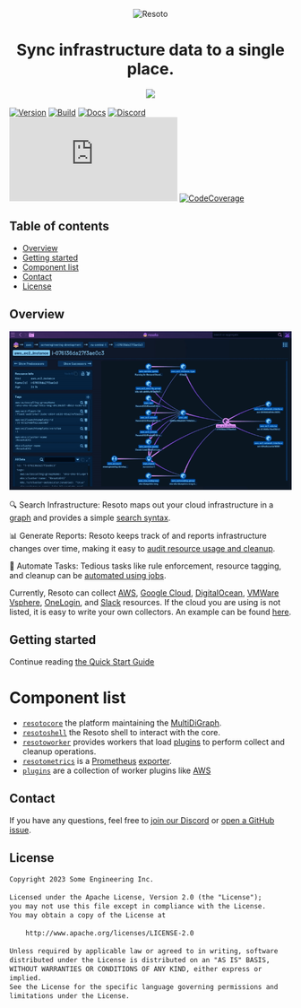 <p align="center"><img src="https://raw.githubusercontent.com/someengineering/resoto/main/misc/resoto_200.png" alt="Resoto"/></p>
<h1 align="center">Sync infrastructure data to a single place.</h1>

<p align="center"><img src="https://raw.githubusercontent.com/someengineering/resoto/main/misc/resoto_banner.png"/></p>

[![Version](https://img.shields.io/github/v/tag/someengineering/resoto?label=latest)](https://github.com/someengineering/resoto/tags/)
[![Build](https://img.shields.io/github/actions/workflow/status/someengineering/resoto/docker-build.yml)](https://github.com/someengineering/resoto/commits/main)
[![Docs](https://img.shields.io/badge/docs-latest-<COLOR>.svg)](https://resoto.com/docs)
[![Discord](https://img.shields.io/discord/778029408132923432?label=discord)](https://discord.gg/someengineering)
[![Known Vulnerabilities](https://img.shields.io/snyk/vulnerabilities/github/someengineering/resoto/resotolib/requirements.txt)](https://app.snyk.io/org/some-engineering-inc./projects)
[![CodeCoverage](https://img.shields.io/codecov/c/github/someengineering/resoto?token=ZEZW5JAR5J)](https://app.codecov.io/gh/someengineering/resoto/)

## Table of contents

* [Overview](#overview)
* [Getting started](#getting-started)
* [Component list](#component-list)
* [Contact](#contact)
* [License](#license)


## Overview
![Resoto UI Graph View](./misc/resoto_graph.gif)

🔍 Search Infrastructure: Resoto maps out your cloud infrastructure in a [graph](https://resoto.com/docs/concepts/graph) and provides a simple [search syntax](https://resoto.com/docs/concepts/search).

📊 Generate Reports: Resoto keeps track of and reports infrastructure changes over time, making it easy to [audit resource usage and cleanup](https://resoto.com/docs/concepts/cloud-data-sync).

🤖 Automate Tasks: Tedious tasks like rule enforcement, resource tagging, and cleanup can be [automated using jobs](https://resoto.com/docs/concepts/automation).


Currently, Resoto can collect [AWS](plugins/aws), [Google Cloud](plugins/gcp), [DigitalOcean](plugins/digitalocean), [VMWare Vsphere](plugins/vsphere), [OneLogin](plugins/onelogin), and [Slack](plugins/slack) resources. If the cloud you are using is not listed, it is easy to write your own collectors. An example can be found [here](plugins/example_collector).

## Getting started

Continue reading [the Quick Start Guide](https://resoto.com/docs/getting-started/)


# Component list
- [`resotocore`](resotocore) the platform maintaining the [MultiDiGraph](https://en.wikipedia.org/wiki/Multigraph#Directed_multigraph_(edges_with_own_identity)).
- [`resotoshell`](resotoshell) the Resoto shell to interact with the core.
- [`resotoworker`](resotoworker) provides workers that load [plugins](plugins) to perform collect and cleanup operations.
- [`resotometrics`](resotometrics) is a [Prometheus](https://prometheus.io/) [exporter](https://prometheus.io/docs/instrumenting/exporters/).
- [`plugins`](plugins) are a collection of worker plugins like [AWS](plugins/aws)


## Contact
If you have any questions, feel free to [join our Discord](https://discord.gg/someengineering) or [open a GitHub issue](https://github.com/someengineering/resoto/issues/new).


## License
```
Copyright 2023 Some Engineering Inc.

Licensed under the Apache License, Version 2.0 (the "License");
you may not use this file except in compliance with the License.
You may obtain a copy of the License at

    http://www.apache.org/licenses/LICENSE-2.0

Unless required by applicable law or agreed to in writing, software
distributed under the License is distributed on an "AS IS" BASIS,
WITHOUT WARRANTIES OR CONDITIONS OF ANY KIND, either express or implied.
See the License for the specific language governing permissions and
limitations under the License.
```
